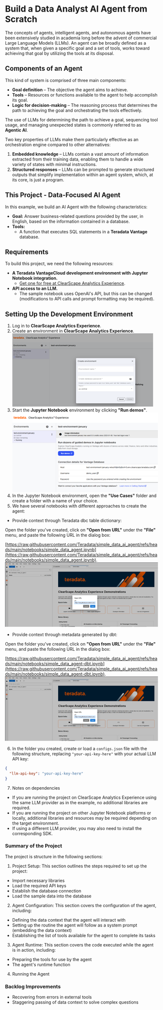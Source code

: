 # Build a Data Analyst AI Agent from Scratch  

The concepts of agents, intelligent agents, and autonomous agents have been extensively studied in academia long before the advent of commercial Large Language Models (LLMs). An agent can be broadly defined as a system that, when given a specific goal and a set of tools, works toward achieving that goal by utilizing the tools at its disposal.  

## Components of an Agent  
This kind of system is comprised of three main components:  
- **Goal definition** – The objective the agent aims to achieve.  
- **Tools** – Resources or functions available to the agent to help accomplish its goal.  
- **Logic for decision-making** – The reasoning process that determines the path to achieving the goal and orchestrating the tools effectively.  

The use of LLMs for determining the path to achieve a goal, sequencing tool usage, and managing unexpected states is commonly referred to as **Agentic AI**.  

Two key properties of LLMs make them particularly effective as an orchestration engine compared to other alternatives:  
1. **Embedded knowledge** – LLMs contain a vast amount of information extracted from their training data, enabling them to handle a wide variety of states with minimal instructions.  
2. **Structured responses** – LLMs can be prompted to generate structured outputs that simplify implementation within an agent system, which, at its core, is just a program.  

## This Project - Data-Focused AI Agent  

In this example, we build an AI Agent with the following characteristics:  

- **Goal:** Answer business-related questions provided by the user, in English, based on the information contained in a database.  
- **Tools:**  
  - A function that executes SQL statements in a **Teradata Vantage** database.  

## Requirements  

To build this project, we need the following resources:  

- **A Teradata VantageCloud development environment with Jupyter Notebook integration.**  
  - [Get one for free at ClearScape Analytics Experience](https://www.teradata.com/getting-started/demos/clearscape-analytics?utm_campaign=gbl-clearscape-analytics-devrel&utm_content=demo&utm_id=7016R000001n3bCQAQ).  
- **API access to an LLM.**  
  - The sample notebook uses OpenAI's API, but this can be changed (modifications to API calls and prompt formatting may be required).  

## Setting Up the Development Environment  

1. Log in to **ClearScape Analytics Experience**.  
2. Create an environment in **ClearScape Analytics Experience**.
![ClearScape Analytics Experience environment creation](./graphics/create_environment.png)
3. Start the **Jupyter Notebook** environment by clicking **"Run demos"**.
![ClearScape Analytics Experience run demo](./graphics/run_jupyter.png)  
4. In the Jupyter Notebook environment, open the **"Use Cases"** folder and create a folder with a name of your choice.
5. We have several notebooks with different approaches to create the agent:
* Provide context through Teradata dbc table dictionary:  

Open the folder you've created, click on **"Open from URL"** under the **"File"** menu, and paste the following URL in the dialog box: 

[https://raw.githubusercontent.com/Teradata/simple_data_ai_agent/refs/heads/main/notebooks/simple_data_agent.ipynb](https://raw.githubusercontent.com/Teradata/simple_data_ai_agent/refs/heads/main/notebooks/simple_data_agent.ipynb). 
![ClearScape Analytics Experience load notebook](./graphics/load_notebook.png)
* Provide context through metadata generated by dbt:

Open the folder you've created, click on **"Open from URL"** under the **"File"** menu, and paste the following URL in the dialog box: 

[https://raw.githubusercontent.com/Teradata/simple_data_ai_agent/refs/heads/main/notebooks/simple_data_agent-dbt.ipynb](https://raw.githubusercontent.com/Teradata/simple_data_ai_agent/refs/heads/main/notebooks/simple_data_agent-dbt.ipynb). 
![ClearScape Analytics Experience load notebook](./graphics/load_notebook.png)

6. In the folder you created, create or load a `configs.json` file with the following structure, replacing `"your-api-key-here"` with your actual LLM API key:  
```json
{
  "llm-api-key": "your-api-key-here"
}
```
7. Notes on dependencies
* If you are running the project on ClearScape Analytics Experience using the same LLM provider as in the example, no additional libraries are required.
* If you are running the project on other Jupyter Notebook platforms or locally, additional libraries and resources may be required depending on the target environment.
* If using a different LLM provider, you may also need to install the corresponding SDK.


### Summary of the Project
The project is structure in the following sections:
1. Project Setup: This section outlines the steps required to set up the project:  
- Import necessary libraries  
- Load the required API keys  
- Establish the database connection  
- Load the sample data into the database  

2. Agent Configuration: This section covers the configuration of the agent, including:  
* Defining the data context that the agent will interact with  
* Setting up the routine the agent will follow as a system prompt (embedding the data context)  
* Establishing the list of tools available for the agent to complete its tasks

3. Agent Runtime: This section covers the code executed while the agent is in action, including:
* Preparing the tools for use by the agent
* The agent's runtime function

4. Running the Agent

### Backlog Improvements
- Recovering from errors in external tools
- Staggering passing of data context to solve complex questions
